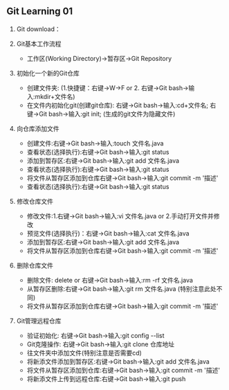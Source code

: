 ## Git Learning 01
1. Git download：

2. Git基本工作流程
    - 工作区(Working Directory)->暂存区->Git Repository
    
3. 初始化一个新的Git仓库
    - 创建文件夹: (1.快捷键：右键->W->F or 2. 右键->Git bash->输入:mkdir+文件名)
    - 在文件内初始化git(创建git仓库): 右键->Git bash->输入:cd+文件名; 右键->Git bash->输入:git init; (生成的git文件为隐藏文件)

4. 向仓库添加文件
    - 创建文件:右键->Git bash->输入:touch 文件名.java
    - 查看状态(选择执行):右键->Git bash->输入:git status
    - 添加到暂存区:右键->Git bash->输入:git add 文件名.java
    - 查看状态(选择执行):右键->Git bash->输入:git status
    - 将文件从暂存区添加到仓库右键->Git bash->输入:git commit -m '描述'
    - 查看状态(选择执行):右键->Git bash->输入:git status
    

5. 修改仓库文件
    - 修改文件:1.右键->Git bash->输入:vi 文件名.java or 2.手动打开文件并修改
    - 预览文件(选择执行)：右键->Git bash->输入:cat 文件名.java
    - 添加到暂存区:右键->Git bash->输入:git add 文件名.java
    - 将文件从暂存区添加到仓库右键->Git bash->输入:git commit -m '描述'
    

5. 删除仓库文件
    - 删除文件: delete or 右键->Git bash->输入:rm -rf 文件名.java
    - 从暂存区删除:右键->Git bash->输入:git rm 文件名.java  (特别注意此处不同)
    - 将文件从暂存区添加到仓库右键->Git bash->输入:git commit -m '描述'
    
6. Git管理远程仓库
    - 验证初始化: 右键->Git bash->输入:git config --list
    - Git克隆操作: 右键->Git bash->输入:git clone 仓库地址
    - 往文件夹中添加文件(特别注意是否需要cd)
    - 将新添文件添加到暂存区:右键->Git bash->输入:git add 文件名.java
    - 将文件从暂存区添加到仓库:右键->Git bash->输入:git commit -m '描述'
    - 将新添文件上传到远程仓库:右键->Git bash->输入:git push
